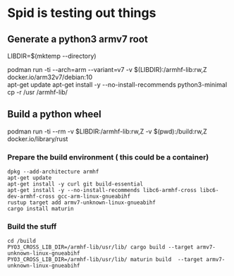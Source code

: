 # Spid is testing out things


## Generate a python3 armv7 root

LIBDIR=$(mktemp --directory)

podman run -ti --arch=arm --variant=v7 -v $(LIBDIR):/armhf-lib:rw,Z docker.io/arm32v7/debian:10  
        apt-get update
        apt-get install -y --no-install-recommends  python3-minimal 
        cp -r /usr /armhf-lib/


## Build a python wheel


podman run -ti --rm -v $LIBDIR:/armhf-lib:rw,Z -v $(pwd):/build:rw,Z    docker.io/library/rust

### Prepare the build environment ( this could be a container)
	dpkg --add-architecture armhf
	apt-get update
	apt-get install -y curl git build-essential
	apt-get install -y --no-install-recommends libc6-armhf-cross libc6-dev-armhf-cross gcc-arm-linux-gnueabihf
	rustup target add armv7-unknown-linux-gnueabihf
	cargo install maturin

### Build the stuff
	cd /build
	PYO3_CROSS_LIB_DIR=/armhf-lib/usr/lib/ cargo build --target armv7-unknown-linux-gnueabihf
	PYO3_CROSS_LIB_DIR=/armhf-lib/usr/lib/ maturin build  --target armv7-unknown-linux-gnueabihf
